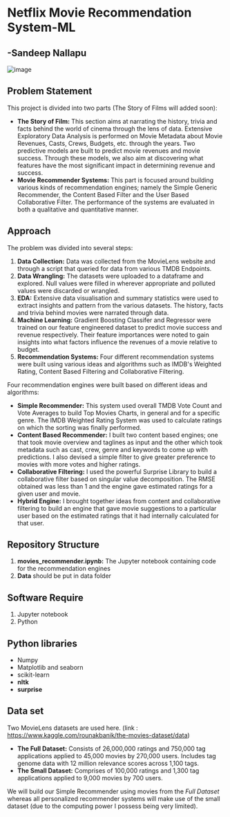 # Netflix Movie Recommendation System-ML

## -Sandeep Nallapu

![image](https://user-images.githubusercontent.com/117342602/205941345-2cc13f8c-d313-4f84-a87a-3fd6d385c3b3.png)




## Problem Statement
This project is divided into two parts (The Story of Films will added soon): 
* **The Story of Film:** This section aims at narrating the history, trivia and facts behind the world of cinema through the lens of data. Extensive Exploratory Data Analysis is performed on Movie Metadata about Movie Revenues, Casts, Crews, Budgets, etc. through the years. Two predictive models are built to predict movie revenues and movie success. Through these models, we also aim at discovering what features have the most significant impact in determining revenue and success.
* **Movie Recommender Systems:** This part is focused around building various kinds of recommendation engines; namely the Simple Generic Recommender, the Content Based Filter and the User Based Collaborative Filter. The performance of the systems are evaluated in both a qualitative and quantitative manner.

## Approach 

The problem was divided into several steps:

1. **Data Collection:** Data was collected from the MovieLens website and through a script that queried for data from various TMDB Endpoints.
2. **Data Wrangling:** The datasets were uploaded to a dataframe and explored. Null values were filled in wherever appropriate and polluted values were discarded or wrangled.
3. **EDA:** Extensive data visualisation and summary statistics were used to extract insights and pattern from the various datasets. The history, facts and trivia behind movies were narrated through data.
4. **Machine Learning:** Gradient Boosting Classifer and Regressor were trained on our feature engineered dataset to predict movie success and revenue respectively. Their feature importances were noted to gain insights into what factors influence the revenues of a movie relative to budget.
5. **Recommendation Systems:** Four different recommendation systems were built using various ideas and algorithms such as IMDB's Weighted Rating, Content Based Filtering and Collaborative Filtering.



 Four recommendation engines were built based on different ideas and algorithms:

* **Simple Recommender:** This system used overall TMDB Vote Count and Vote Averages to build Top Movies Charts, in general and for a specific genre. The IMDB Weighted Rating System was used to calculate ratings on which the sorting was finally performed.
* **Content Based Recommender:** I built two content based engines; one that took movie overview and taglines as input and the other which took metadata such as cast, crew, genre and keywords to come up with predictions. I also devised a simple filter to give greater preference to movies with more votes and higher ratings.
* **Collaborative Filtering:** I used the powerful Surprise Library to build a collaborative filter based on singular value decomposition. The RMSE obtained was less than 1 and the engine gave estimated ratings for a given user and movie.
* **Hybrid Engine:** I brought together ideas from content and collaborative filtering to build an engine that gave movie suggestions to a particular user based on the estimated ratings that it had internally calculated for that user.


## Repository Structure

1. **movies_recommender.ipynb:** The Jupyter notebook containing code for the recommendation engines
2. **Data** should be put in data folder


## Software Require
1. Jupyter notebook
2. Python

## Python libraries
- Numpy
- Matplotlib and seaborn
- scikit-learn
- **nltk**
- **surprise**

## Data set
Two MovieLens datasets are used here. (link : https://www.kaggle.com/rounakbanik/the-movies-dataset/data)

* **The Full Dataset:** Consists of 26,000,000 ratings and 750,000 tag applications applied to 45,000 movies by 270,000 users. Includes tag genome data with 12 million relevance scores across 1,100 tags.
* **The Small Dataset:** Comprises of 100,000 ratings and 1,300 tag applications applied to 9,000 movies by 700 users.

We will build our Simple Recommender using movies from the *Full Dataset* whereas all personalized recommender systems will make use of the small dataset (due to the computing power I possess being very limited).

